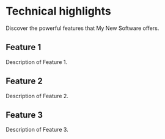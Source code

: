 # Technical highlights

Discover the powerful features that My New Software offers.

## Feature 1

Description of Feature 1.

## Feature 2

Description of Feature 2.

## Feature 3

Description of Feature 3.
